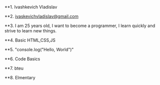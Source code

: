 **1. Ivashkevich Vladislav

**2. ivaskevichvladislav@gmail.com

**3. I am 25 years old, I want to become a programmer, I learn quickly and strive to learn new things.

**4. Basic HTML,CSS,JS

**5. "console.log("Hello, World")"

**6. Code Basics

**7. bteu

**8. Elmentary

